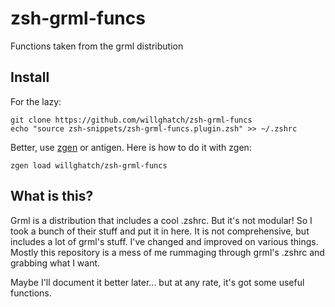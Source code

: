 zsh-grml-funcs
==============

Functions taken from the grml distribution

Install
-------

For the lazy:

    git clone https://github.com/willghatch/zsh-grml-funcs
    echo "source zsh-snippets/zsh-grml-funcs.plugin.zsh" >> ~/.zshrc

Better, use [zgen](https://github.com/tarjoilija/zgen) or antigen.  Here is how to do it with zgen:

    zgen load willghatch/zsh-grml-funcs

What is this?
-------------

Grml is a distribution that includes a cool .zshrc.  But it's not modular!  So I took a bunch of their stuff and put it in here.  It is not comprehensive, but includes a lot of grml's stuff.  I've changed and improved on various things.  Mostly this repository is a mess of me rummaging through grml's .zshrc and grabbing what I want.

Maybe I'll document it better later... but at any rate, it's got some useful functions.

